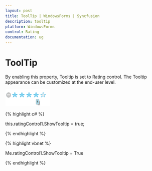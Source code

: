 ```yaml
---
layout: post
title: ToolTip | WindowsForms | Syncfusion
description: tooltip
platform: WindowsForms
control: Rating  
documentation: ug
---
```


# ToolTip

By enabling this property, Tooltip is set to Rating control. The Tooltip appearance can be customized at the end-user level.

![](ToolTip_images/ToolTip_img1.png)



{% highlight c# %}

this.ratingControl1.ShowTooltip = true;

{% endhighlight %}


{% highlight vbnet %}

Me.ratingControl1.ShowTooltip = True

{% endhighlight %}



